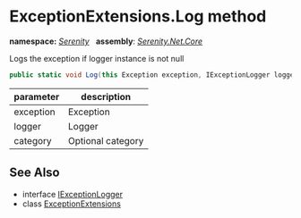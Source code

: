 # ExceptionExtensions.Log method
**namespace:** *[Serenity](../../README.md#serenity-namespace)*   **assembly**: *[Serenity.Net.Core](../../README.md)*

Logs the exception if logger instance is not null

```csharp
public static void Log(this Exception exception, IExceptionLogger logger, string category = null)
```

| parameter | description |
| --- | --- |
| exception | Exception |
| logger | Logger |
| category | Optional category |

## See Also

* interface [IExceptionLogger](../../Serenity.Abstractions/IExceptionLogger.md)
* class [ExceptionExtensions](../ExceptionExtensions.md)